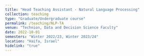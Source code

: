 ```yaml
---
title: "Head Teaching Assistant - Natural Language Processing"
collection: teaching
type: "Graduate/Undergraduate course"
permalink: /teaching/NLP-TA
venue: "Technion, Data and Decision Science Faculty"
date: 2022-10-01
semesters: "Winter 2022/23, Winter 2023/24"
location: "Haifa, Israel"
hidelink: "true"
---
```


